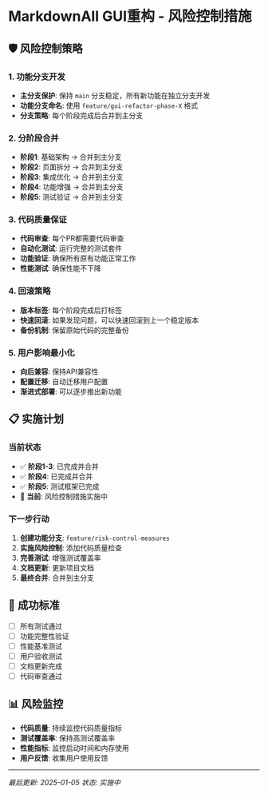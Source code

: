 # MarkdownAll GUI重构 - 风险控制措施

## 🛡️ **风险控制策略**

### 1. **功能分支开发**
- **主分支保护**: 保持 `main` 分支稳定，所有新功能在独立分支开发
- **功能分支命名**: 使用 `feature/gui-refactor-phase-X` 格式
- **分支策略**: 每个阶段完成后合并到主分支

### 2. **分阶段合并**
- **阶段1**: 基础架构 → 合并到主分支
- **阶段2**: 页面拆分 → 合并到主分支  
- **阶段3**: 集成优化 → 合并到主分支
- **阶段4**: 功能增强 → 合并到主分支
- **阶段5**: 测试验证 → 合并到主分支

### 3. **代码质量保证**
- **代码审查**: 每个PR都需要代码审查
- **自动化测试**: 运行完整的测试套件
- **功能验证**: 确保所有原有功能正常工作
- **性能测试**: 确保性能不下降

### 4. **回滚策略**
- **版本标签**: 每个阶段完成后打标签
- **快速回滚**: 如果发现问题，可以快速回滚到上一个稳定版本
- **备份机制**: 保留原始代码的完整备份

### 5. **用户影响最小化**
- **向后兼容**: 保持API兼容性
- **配置迁移**: 自动迁移用户配置
- **渐进式部署**: 可以逐步推出新功能

## 📋 **实施计划**

### 当前状态
- ✅ **阶段1-3**: 已完成并合并
- ✅ **阶段4**: 已完成并合并  
- ✅ **阶段5**: 测试框架已完成
- 🔄 **当前**: 风险控制措施实施中

### 下一步行动
1. **创建功能分支**: `feature/risk-control-measures`
2. **实施风险控制**: 添加代码质量检查
3. **完善测试**: 增强测试覆盖率
4. **文档更新**: 更新项目文档
5. **最终合并**: 合并到主分支

## 🎯 **成功标准**
- [ ] 所有测试通过
- [ ] 功能完整性验证
- [ ] 性能基准测试
- [ ] 用户验收测试
- [ ] 文档更新完成
- [ ] 代码审查通过

## 📊 **风险监控**
- **代码质量**: 持续监控代码质量指标
- **测试覆盖率**: 保持高测试覆盖率
- **性能指标**: 监控启动时间和内存使用
- **用户反馈**: 收集用户使用反馈

---
*最后更新: 2025-01-05*
*状态: 实施中*
